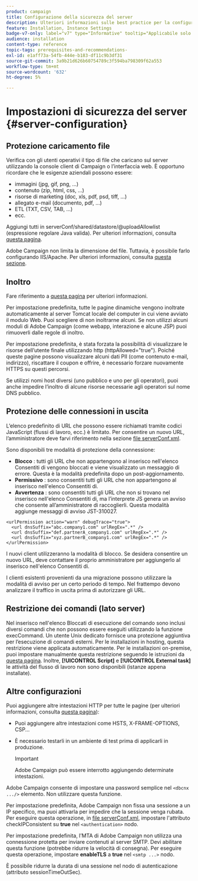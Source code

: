 ```yaml
---
product: campaign
title: Configurazione della sicurezza del server
description: Ulteriori informazioni sulle best practice per la configurazione dei server
feature: Installation, Instance Settings
badge-v7-only: label="v7" type="Informative" tooltip="Applicabile solo a Campaign Classic v7"
audience: installation
content-type: reference
topic-tags: prerequisites-and-recommendations-
exl-id: e1aff73a-54fb-444e-b183-df11c9b3df31
source-git-commit: 3a9b21d626b60754789c3f594ba798309f62a553
workflow-type: tm+mt
source-wordcount: '632'
ht-degree: 5%

---
```


# Impostazioni di sicurezza del server {#server-configuration}

## Protezione caricamento file

Verifica con gli utenti operativi il tipo di file che caricano sul server utilizzando la console client di Campaign o l’interfaccia web. È opportuno ricordare che le esigenze aziendali possono essere:

* immagini (jpg, gif, png, ...)
* contenuto (zip, html, css, ...)
* risorse di marketing (doc, xls, pdf, psd, tiff, ...)
* allegato e-mail (documento, pdf, ...)
* ETL (TXT, CSV, TAB, ...)
* ecc.

Aggiungi tutti in serverConf/shared/datastore/@uploadAllowlist (espressione regolare Java valida). Per ulteriori informazioni, consulta [questa pagina](../../installation/using/file-res-management.md).

Adobe Campaign non limita la dimensione del file. Tuttavia, è possibile farlo configurando IIS/Apache. Per ulteriori informazioni, consulta [questa sezione](../../installation/using/web-server-configuration.md).

## Inoltro

Fare riferimento a [questa pagina](../../installation/using/configuring-campaign-server.md#dynamic-page-security-and-relays) per ulteriori informazioni.

Per impostazione predefinita, tutte le pagine dinamiche vengono inoltrate automaticamente al server Tomcat locale del computer in cui viene avviato il modulo Web. Puoi scegliere di non inoltrarne alcuni. Se non utilizzi alcuni moduli di Adobe Campaign (come webapp, interazione e alcune JSP) puoi rimuoverli dalle regole di inoltro.

Per impostazione predefinita, è stata forzata la possibilità di visualizzare le risorse dell’utente finale utilizzando http (httpAllowed=&quot;true&quot;). Poiché queste pagine possono visualizzare alcuni dati PII (come contenuto e-mail, indirizzo), riscattare il coupon e offrire, è necessario forzare nuovamente HTTPS su questi percorsi.

Se utilizzi nomi host diversi (uno pubblico e uno per gli operatori), puoi anche impedire l’inoltro di alcune risorse necessarie agli operatori sul nome DNS pubblico.

## Protezione delle connessioni in uscita

L’elenco predefinito di URL che possono essere richiamati tramite codici JavaScript (flussi di lavoro, ecc.) è limitato. Per consentire un nuovo URL, l’amministratore deve farvi riferimento nella sezione [file serverConf.xml](../../installation/using/the-server-configuration-file.md).

Sono disponibili tre modalità di protezione della connessione:

* **Blocco** : tutti gli URL che non appartengono al inserisco nell&#39;elenco Consentiti di vengono bloccati e viene visualizzato un messaggio di errore. Questa è la modalità predefinita dopo un post-aggiornamento.
* **Permissivo** : sono consentiti tutti gli URL che non appartengono al inserisco nell&#39;elenco Consentiti di.
* **Avvertenza** : sono consentiti tutti gli URL che non si trovano nel inserisco nell&#39;elenco Consentiti di, ma l’interprete JS genera un avviso che consente all’amministratore di raccoglierli. Questa modalità aggiunge messaggi di avviso JST-310027.

```
<urlPermission action="warn" debugTrace="true">
  <url dnsSuffix="abc.company1.com" urlRegEx=".*" />
  <url dnsSuffix="def.partnerA_company1.com" urlRegEx=".*" />
  <url dnsSuffix="xyz.partnerB_company1.com" urlRegEx=".*" />
</urlPermission>
```

I nuovi client utilizzeranno la modalità di blocco. Se desidera consentire un nuovo URL, deve contattare il proprio amministratore per aggiungerlo al inserisco nell&#39;elenco Consentiti di.

I clienti esistenti provenienti da una migrazione possono utilizzare la modalità di avviso per un certo periodo di tempo. Nel frattempo devono analizzare il traffico in uscita prima di autorizzare gli URL.

## Restrizione dei comandi (lato server)

Nel inserisco nell&#39;elenco Bloccati di esecuzione del comando sono inclusi diversi comandi che non possono essere eseguiti utilizzando la funzione execCommand. Un utente Unix dedicato fornisce una protezione aggiuntiva per l’esecuzione di comandi esterni. Per le installazioni in hosting, questa restrizione viene applicata automaticamente. Per le installazioni on-premise, puoi impostare manualmente questa restrizione seguendo le istruzioni da [questa pagina](../../installation/using/configuring-campaign-server.md#restricting-authorized-external-commands). Inoltre, **[!UICONTROL Script]** e **[!UICONTROL External task]** le attività del flusso di lavoro non sono disponibili (istanze appena installate).

## Altre configurazioni

Puoi aggiungere altre intestazioni HTTP per tutte le pagine (per ulteriori informazioni, consulta [questa pagina](../../installation/using/configuring-campaign-server.md#restricting-authorized-external-commands)):

* Puoi aggiungere altre intestazioni come HSTS, X-FRAME-OPTIONS, CSP...
* È necessario testarli in un ambiente di test prima di applicarli in produzione.

  >[!IMPORTANT]
  >
  >Adobe Campaign può essere interrotto aggiungendo determinate intestazioni.

Adobe Campaign consente di impostare una password semplice nel `<dbcnx .../>` elemento. Non utilizzare questa funzione.

Per impostazione predefinita, Adobe Campaign non fissa una sessione a un IP specifico, ma puoi attivarla per impedire che la sessione venga rubata. Per eseguire questa operazione, in [file serverConf.xml](../../installation/using/the-server-configuration-file.md), impostare l&#39;attributo checkIPConsistent su **true** nel `<authentication>` nodo.

Per impostazione predefinita, l’MTA di Adobe Campaign non utilizza una connessione protetta per inviare contenuti al server SMTP. Devi abilitare questa funzione (potrebbe ridurre la velocità di consegna). Per eseguire questa operazione, impostare **enableTLS** a **true** nel `<smtp ...>` nodo.

È possibile ridurre la durata di una sessione nel nodo di autenticazione (attributo sessionTimeOutSec).
